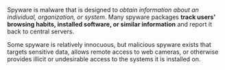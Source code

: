 
Spyware is malware that is designed to *obtain information about an individual, organization, or system*. Many spyware packages **track users' browsing habits, installed software, or similar information** and report it back to central servers. 

Some spyware is relatively innocuous, but malicious spyware exists that targets sensitive data, allows remote access to web cameras, or otherwise provides illicit or undesirable access to the systems it is installed on.